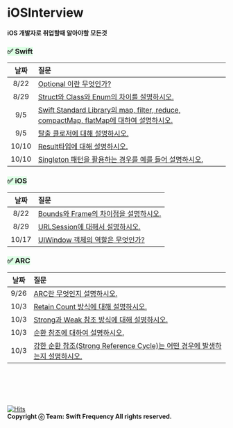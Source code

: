 # iOSInterview
__iOS 개발자로 취업할때 알아야할 모든것__

### <span style='background-color: #dcffe4'>✅ Swift</span>
|날짜|질문|
|:--:|:--|
|8/22|[Optional 이란 무엇인가?](https://github.com/SwiftFrequency/iOSInterview/issues/1)
|8/29|[Struct와 Class와 Enum의 차이를 설명하시오.](https://github.com/SwiftFrequency/iOSInterview/issues/4)
|9/5|[Swift Standard Library의 map, filter, reduce, compactMap, flatMap에 대하여 설명하시오.](https://github.com/SwiftFrequency/iOSInterview/issues/5)|
|9/5|[탈출 클로저에 대해 설명하시오.](https://github.com/SwiftFrequency/iOSInterview/issues/6)|
|10/10|[Result타입에 대해 설명하시오.](https://github.com/SwiftFrequency/iOSInterview/issues/12)|
|10/10|[Singleton 패턴을 활용하는 경우를 예를 들어 설명하시오.](https://github.com/SwiftFrequency/iOSInterview/issues/13)|

### <span style='background-color: #dcffe4'>✅ iOS</span>
|날짜|질문|
|:--:|:--|
|8/22|[Bounds와 Frame의 차이점을 설명하시오.](https://github.com/SwiftFrequency/iOSInterview/issues/2)
|8/29|[URLSession에 대해서 설명하시오.](https://github.com/SwiftFrequency/iOSInterview/issues/3)|
|10/17|[UIWindow 객체의 역할은 무엇인가?](https://github.com/SwiftFrequency/iOSInterview/issues/14)|

### <span style='background-color: #dcffe4'>✅ ARC</span>
|날짜|질문|
|:--:|:--|
|9/26|[ARC란 무엇인지 설명하시오. ](https://github.com/SwiftFrequency/iOSInterview/issues/7)|
|10/3|[Retain Count 방식에 대해 설명하시오.](https://github.com/SwiftFrequency/iOSInterview/issues/8)|
|10/3|[Strong과 Weak 참조 방식에 대해 설명하시오.](https://github.com/SwiftFrequency/iOSInterview/issues/9)|
|10/3|[순환 참조에 대하여 설명하시오.](https://github.com/SwiftFrequency/iOSInterview/issues/10)|
|10/3|[강한 순환 참조(Strong Reference Cycle)는 어떤 경우에 발생하는지 설명하시오.](https://github.com/SwiftFrequency/iOSInterview/issues/11)|

<br><br>
---
[![Hits](https://hits.seeyoufarm.com/api/count/incr/badge.svg?url=https%3A%2F%2Fgithub.com%2FSwiftFrequency%2FiOSInterview&count_bg=%2361FF00&title_bg=%23090909&icon=latex.svg&icon_color=%2332FF5E&title=hits&edge_flat=false)](https://hits.seeyoufarm.com)  
__Copyright ⓒ Team: Swift Frequency All rights reserved.__
